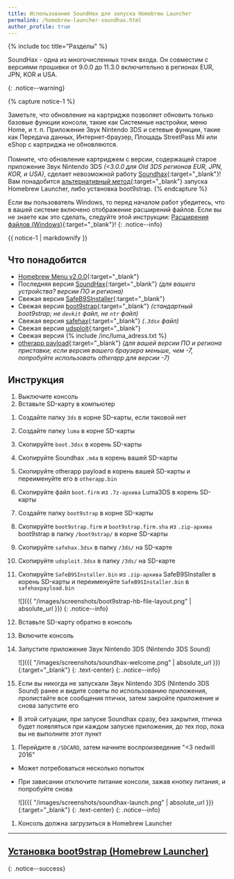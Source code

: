```yaml
---
title: Использование SoundHax для запуска Homebrew Launcher
permalink: /homebrew-launcher-soundhax.html
author_profile: true
---
```

{% include toc title="Разделы" %}

SoundHax - одна из многочисленных точек входа. Он совместим с версиями прошивки от 9.0.0 до 11.3.0 включительно в регионах EUR, JPN, KOR и USA.

<!-- Убедитесь, что на устройстве включена беспроводная связь и есть стабильное подключение к интернету. OCS интернет требуется для работы.
 -->{: .notice--warning}

{% capture notice-1 %}

Заметьте, что обновление на картридже позволяет обновить только базовые функции консоли, такие как Системные настройки, меню Home, и т. п. Приложение Звук Nintendo 3DS и сетевые функции, такие как Передача данных, Интернет-браузер, Площадь StreetPass Mii или eShop с картриджа не обновляются.
<br><br>
Помните, что обновление картриджем с версии, содержащей старое приложение Звук Nintendo 3DS *(<3.0.0 для Old 3DS регионов EUR, JPN, KOR, и USA)*, сделает невозможной работу [Soundhax](homebrew-launcher-soundhax){:target="_blank"}! Вам понадобится [альтернативный метод](homebrew-launcher-alternatives){:target="_blank"} запуска Homebrew Launcher, либо установка boot9strap. 
{% endcapture %}

Если вы пользователь Windows, то перед началом работ убедитесь, что в вашей системе включено отображение расширений файлов. Если вы не знаете как это сделать, следуйте этой инструкции: [Расширения файлов (Windows)](file-extensions-windows){:target="_blank"}!
{: .notice--info}

<div class="notice--warning">{{ notice-1 | markdownify }}</div>

## Что понадобится

<!-- {% include /inc/files/ocs.txt %} -->
* [Homebrew Menu v2.0.0](https://github.com/fincs/new-hbmenu/releases/latest){:target="_blank"}
* Последняя версия [SoundHax](http://soundhax.com/){:target="_blank"} *(для вашего устройства? версии ПО и региона)*
* Свежая версия [SafeB9SInstaller](https://github.com/d0k3/SafeB9SInstaller/releases/latest){:target="_blank"}
* Свежая версия [boot9strap](https://github.com/SciresM/boot9strap/releases/latest){:target="_blank"} *(стандартный boot9strap; не `devkit` файл, не `ntr` файл)*
* Свежая версия [safehax](https://github.com/TiniVi/safehax/releases/latest){:target="_blank"} *(`.3dsx` файл)*
* Свежая версия [udsploit](https://github.com/smealum/udsploit/releases/latest){:target="_blank"}
* Свежая версия {% include /inc/luma_adress.txt %}
* [otherapp payload](https://smealum.github.io/3ds/#otherapp){:target="_blank"} *(для вашей версии ПО и региона приставки; если версия вашего браузера меньше, чем -7, попробуйте использовать otherapp для версии -7)*

## Инструкция

1. Выключите консоль
1. Вставьте SD-карту в компьютер
<!-- 1. Скопируйте `boot.3dsx` (OCS) в корень SD-карты -->
1. Создайте папку `3ds` в корне SD-карты, если таковой нет
1. Создайте папку `luma` в корне SD-карты 
1. Скопируйте `boot.3dsx` в корень SD-карты
1. Скопируйте Soundhax `.m4a` в корень вашей SD-карты
1. Скопируйте otherapp payload в корень вашей SD-карты и переименуйте его в `otherapp.bin`
1. Скопируйте файл `boot.firm` из `.7z-архива` Luma3DS в корень SD-карты
1. Создайте папку `boot9strap` в корне SD-карты
1. Скопируйте `boot9strap.firm` и `boot9strap.firm.sha` из `.zip-архива` boot9strap в папку `/boot9strap/` в корне SD-карты
1. Скопируйте `safehax.3dsx` в папку `/3ds/` на SD-карте
1. Скопируйте `udsploit.3dsx` в папку `/3ds/` на SD-карте
1. Скопируйте `SafeB9SInstaller.bin` из `.zip-архива` SafeB9SInstaller в корень SD-карты и переименуйте `SafeB9SInstaller.bin` в `safehaxpayload.bin`

    ![]({{ "/images/screenshots/boot9strap-hb-file-layout.png" | absolute_url }})
    {: .notice--info}
	
1. Вставьте SD-карту обратно в консоль
1. Включите консоль
1. Запустите приложение Звук Nintendo 3DS (Nintendo 3DS Sound)

    ![]({{ "/images/screenshots/soundhax-welcome.png" | absolute_url }}){:target="_blank"}
	{: .text-center}
    {: .notice--info}

1. Если вы никогда не запускали Звук Nintendo 3DS (Nintendo 3DS Sound) ранее и видите советы по использованию приложения, пролистайте все сообщения птички, затем закройте приложение и снова запустите его
  + В этой ситуации, при запуске Soundhax сразу, без закрытия, птичка будет появляться при каждом запуске приложения, до тех пор, пока вы не выполните этот пункт
1. Перейдите в `/SDCARD`, затем начните воспроизведение "<3 nedwill 2016"
  + Может потребоваться несколько попыток
  + При зависании отключите питание консоли, зажав кнопку питания, и попробуйте снова

    ![]({{ "/images/screenshots/soundhax-launch.png" | absolute_url }}){:target="_blank"}
	{: .text-center}
    {: .notice--info}

1. Консоль должна загрузиться в Homebrew Launcher

___

## [Установка boot9strap (Homebrew Launcher)](installing-boot9strap-homebrew-launcher)
{: .notice--success}